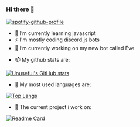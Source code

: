 ### Hi there 👋

[![spotify-github-profile](https://spotify-github-profile.vercel.app/api/view?uid=p5256xvte5anfze5b5sngtwvn&cover_image=true&theme=natemoo-re&bar_color=53b14f&bar_color_cover=true)](https://spotify-github-profile.vercel.app/api/view?uid=p5256xvte5anfze5b5sngtwvn&redirect=true)

- 🌱 I’m currently learning javascript
- ⚡ I'm mostly coding discord.js bots
- 🔭 I’m currently working on my new bot called Eve

<!--
**InsufiKoder/InsufiKoder** is a ✨ _special_ ✨ repository because its `README.md` (this file) appears on your GitHub profile.

Here are some ideas to get you started:



- 👯 I’m looking to collaborate on ...
 I’m looking for help with ...
- 💬 Ask me about ...
- 📫 How to reach me: ...
- 😄 Pronouns: ...
- ⚡ Fun fact: ...
-->

- 📫 My github stats are:

[![Unuseful's GitHub stats](https://github-readme-stats.vercel.app/api?username=InsufiKoder&show_icons=true&theme=radical)](https://github.com/anuraghazra/github-readme-stats)
- 🤔 My most used languages are:

[![Top Langs](https://github-readme-stats.vercel.app/api/top-langs/?username=InsufiKoder&layout=compact&show_icons=true&theme=radical)](https://github.com/anuraghazra/github-readme-stats)
- 💬 The current project i work on:

[![Readme Card](https://github-readme-stats.vercel.app/api/pin/?username=InsufiKoder&repo=EveBot&show_icons=true&theme=radical)](https://github.com/InsufiKoder/EveBot)
